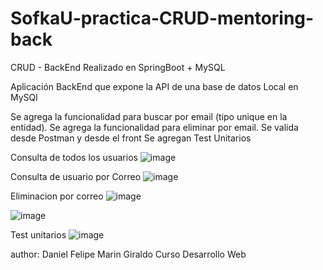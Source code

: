 # SofkaU-practica-CRUD-mentoring-back

CRUD - BackEnd Realizado en SpringBoot + MySQL

Aplicación BackEnd que expone la API de una base de datos Local en MySQl

Se agrega la funcionalidad para buscar por email (tipo unique en la entidad). 
Se agrega la funcionalidad para eliminar por email. 
Se valida desde Postman y desde el front Se agregan Test Unitarios


Consulta de todos los usuarios
![image](https://user-images.githubusercontent.com/51167724/173736594-616972a1-ac33-4404-a56b-d9d0c584c471.png)


Consulta de usuario por Correo
![image](https://user-images.githubusercontent.com/51167724/173736687-d9aacb3a-d5a7-422b-96be-63f8bfee10a2.png)

Eliminacion por correo
![image](https://user-images.githubusercontent.com/51167724/173736769-2879695a-f77b-4d18-a260-58f6be3978ba.png)

![image](https://user-images.githubusercontent.com/51167724/173736862-68c2ae68-dbb7-4f49-8dbc-a12a07d7bd13.png)


Test unitarios
![image](https://user-images.githubusercontent.com/51167724/173736448-01824351-0fa3-4a4a-9f6e-88dbe6474a72.png)


author: Daniel Felipe Marin Giraldo Curso Desarrollo Web
